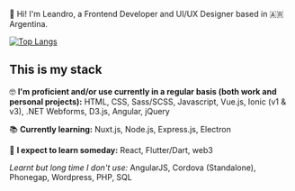 👋 Hi! I'm Leandro, a Frontend Developer and UI/UX Designer based in 🇦🇷 Argentina.

[![Top Langs](https://github-readme-stats.vercel.app/api/top-langs/?username=leandrososa&layout=compact)](https://github.com/anuraghazra/github-readme-stats)

## This is my stack

🤓 **I'm proficient and/or use currently in a regular basis (both work and personal projects):** HTML, CSS, Sass/SCSS, Javascript, Vue.js, Ionic (v1 & v3), .NET Webforms, D3.js, Angular, jQuery

📚 **Currently learning:** Nuxt.js, Node.js, Express.js, Electron

🔮 **I expect to learn someday:** React, Flutter/Dart, web3

*Learnt but long time I don't use:* AngularJS, Cordova (Standalone), Phonegap, Wordpress, PHP, SQL
